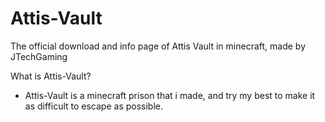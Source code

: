 # Attis-Vault
The official download and info page of Attis Vault in minecraft, made by JTechGaming

What is Attis-Vault?

- Attis-Vault is a minecraft prison that i made, and try my best to make it as difficult to escape as possible.
